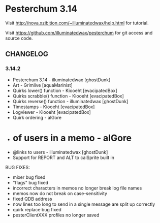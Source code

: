 Pesterchum 3.14
===============

Visit http://nova.xzibition.com/~illuminatedwax/help.html for tutorial.

Visit https://github.com/illuminatedwax/pesterchum for git access and source code.

CHANGELOG
---------
### 3.14.2
* Pesterchum 3.14 - illuminatedwax [ghostDunk]
* Art - Grimlive [aquaMarinist]
* Quirks lower() function - Kiooeht [evacipatedBox]
* Quirks scrabble() function - Kiooeht [evacipatedBox]
* Quirks reverse() function - illuminatedwax [ghostDunk]
* Timestamps - Kiooeht [evacipatedBox]
* Logviewer - Kiooeht [evacipatedBox]
* Quirk ordering - alGore
* # of users in a memo - alGore
* @links to users - illuminatedwax [ghostDunk]
* Support for REPORT and ALT to calSprite built in

BUG FIXES:
* mixer bug fixed
* "flags" bug fixed
* incorrect characters in memos no longer break log file names
* memos now do not break on case-sensitivity
* fixed QDB address
* now lines too long to send in a single message are split up correctly
* quirk replace bug fixed
* pesterClientXXX profiles no longer saved